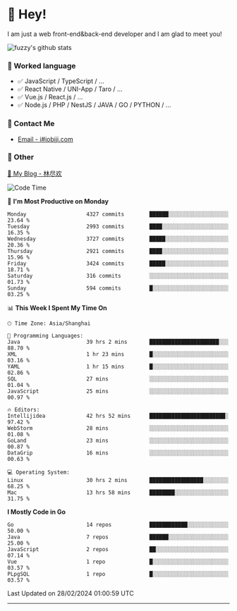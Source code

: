 # 👋 Hey!

I am just a web front-end&back-end developer and I am glad to meet you!

![fuzzy's github stats](https://github-readme-stats.vercel.app/api?username=JaydenForYou&&show_icons=true&&title_color=1abc9c&&icon_color=1abc9c)


### 📝 Worked language

- ✅ JavaScript / TypeScript / ...
- ✅ React Native / UNI-App / Taro / ...
- ✅ Vue.js / React.js / ...
- ✅ Node.js / PHP / NestJS / JAVA / GO / PYTHON / ...

### 📮 Contact Me

- [Email - i#iobiji.com](mailto:i@iobiji.com)


### 🤪 Other

[📌 My Blog - 林尽欢](https://iobiji.com)

<!--START_SECTION:waka-->
![Code Time](http://img.shields.io/badge/Code%20Time-251%20hrs%2043%20mins-blue)

📅 **I'm Most Productive on Monday** 

```text
Monday                   4327 commits        ██████░░░░░░░░░░░░░░░░░░░   23.64 % 
Tuesday                  2993 commits        ████░░░░░░░░░░░░░░░░░░░░░   16.35 % 
Wednesday                3727 commits        █████░░░░░░░░░░░░░░░░░░░░   20.36 % 
Thursday                 2921 commits        ████░░░░░░░░░░░░░░░░░░░░░   15.96 % 
Friday                   3424 commits        █████░░░░░░░░░░░░░░░░░░░░   18.71 % 
Saturday                 316 commits         ░░░░░░░░░░░░░░░░░░░░░░░░░   01.73 % 
Sunday                   594 commits         █░░░░░░░░░░░░░░░░░░░░░░░░   03.25 % 
```


📊 **This Week I Spent My Time On** 

```text
🕑︎ Time Zone: Asia/Shanghai

💬 Programming Languages: 
Java                     39 hrs 2 mins       ██████████████████████░░░   88.70 % 
XML                      1 hr 23 mins        █░░░░░░░░░░░░░░░░░░░░░░░░   03.16 % 
YAML                     1 hr 15 mins        █░░░░░░░░░░░░░░░░░░░░░░░░   02.86 % 
SQL                      27 mins             ░░░░░░░░░░░░░░░░░░░░░░░░░   01.04 % 
JavaScript               25 mins             ░░░░░░░░░░░░░░░░░░░░░░░░░   00.97 % 

🔥 Editors: 
Intellijidea             42 hrs 52 mins      ████████████████████████░   97.42 % 
WebStorm                 28 mins             ░░░░░░░░░░░░░░░░░░░░░░░░░   01.08 % 
GoLand                   23 mins             ░░░░░░░░░░░░░░░░░░░░░░░░░   00.87 % 
DataGrip                 16 mins             ░░░░░░░░░░░░░░░░░░░░░░░░░   00.63 % 

💻 Operating System: 
Linux                    30 hrs 2 mins       █████████████████░░░░░░░░   68.25 % 
Mac                      13 hrs 58 mins      ████████░░░░░░░░░░░░░░░░░   31.75 % 
```

**I Mostly Code in Go** 

```text
Go                       14 repos            ████████████░░░░░░░░░░░░░   50.00 % 
Java                     7 repos             ██████░░░░░░░░░░░░░░░░░░░   25.00 % 
JavaScript               2 repos             ██░░░░░░░░░░░░░░░░░░░░░░░   07.14 % 
Vue                      1 repo              █░░░░░░░░░░░░░░░░░░░░░░░░   03.57 % 
PLpgSQL                  1 repo              █░░░░░░░░░░░░░░░░░░░░░░░░   03.57 % 
```




 Last Updated on 28/02/2024 01:00:59 UTC
<!--END_SECTION:waka-->
---
